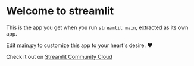 # Welcome to streamlit

This is the app you get when you run `streamlit main`, extracted as its own app.

Edit [main.py](./main.py) to customize this app to your heart's desire. ❤️

Check it out on [Streamlit Community Cloud](https://st-hello-app.streamlit.app/)
